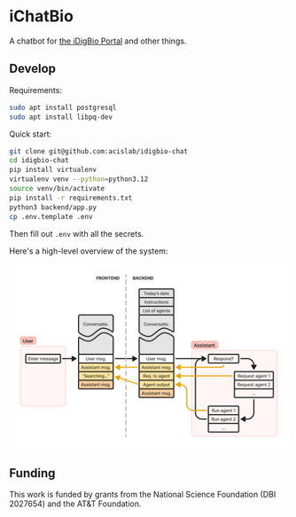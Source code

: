 # iChatBio

A chatbot for [the iDigBio Portal](https://www.idigbio.org/portal) and other things.  

## Develop

Requirements:

```bash
sudo apt install postgresql
sudo apt install libpq-dev
```

Quick start:

```bash
git clone git@github.com:acislab/idigbio-chat
cd idigbio-chat
pip install virtualenv
virtualenv venv --python=python3.12
source venv/bin/activate
pip install -r requirements.txt
python3 backend/app.py
cp .env.template .env
```

Then fill out `.env` with all the secrets.

Here's a high-level overview of the system:

![flowchart](images/high_level_flowchart_v2.png)

## Funding

This work is funded by grants from the National Science Foundation (DBI 2027654) and the AT&T Foundation.

